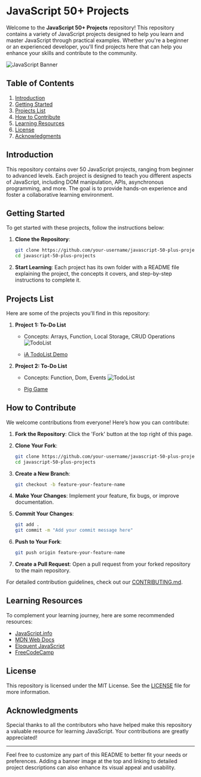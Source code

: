 
# JavaScript 50+ Projects

Welcome to the **JavaScript 50+ Projects** repository! This repository contains a variety of JavaScript projects designed to help you learn and master JavaScript through practical examples. Whether you're a beginner or an experienced developer, you'll find projects here that can help you enhance your skills and contribute to the community.

![JavaScript Banner](https://i.ibb.co/dB1hK0y/Web-Designer-Business-Card-in-Yellow-Modern-Style.png)

## Table of Contents

1. [Introduction](#introduction)
2. [Getting Started](#getting-started)
3. [Projects List](#projects-list)
4. [How to Contribute](#how-to-contribute)
5. [Learning Resources](#learning-resources)
6. [License](#license)
7. [Acknowledgments](#acknowledgments)

## Introduction

This repository contains over 50 JavaScript projects, ranging from beginner to advanced levels. Each project is designed to teach you different aspects of JavaScript, including DOM manipulation, APIs, asynchronous programming, and more. The goal is to provide hands-on experience and foster a collaborative learning environment.

## Getting Started

To get started with these projects, follow the instructions below:

1. **Clone the Repository**:
   ```bash
   git clone https://github.com/your-username/javascript-50-plus-projects.git
   cd javascript-50-plus-projects
   ```

2. **Start Learning**:
   Each project has its own folder with a README file explaining the project, the concepts it covers, and step-by-step instructions to complete it. 

## Projects List

Here are some of the projects you'll find in this repository:

1. **Project 1: To-Do List**
   - Concepts: Arrays, Function, Local Storage, CRUD Operations
    ![TodoList](https://i.ibb.co/xhjzYDF/Screenshot-2024-06-01-at-00-10-28-i-A-Todo-List.png)

   - [iA TodoList Demo](https://todolist-app-ia.netlify.app/)

2. **Project 2: To-Do List**
   - Concepts: Function, Dom, Events
    ![TodoList](https://i.ibb.co/f07GLdw/Screenshot-2024-06-03-at-15-49-29-Pig-Game.png)
    
   - [Pig Game](https://todolist-app-ia.netlify.app/)

## How to Contribute

We welcome contributions from everyone! Here’s how you can contribute:

1. **Fork the Repository**:
   Click the 'Fork' button at the top right of this page.

2. **Clone Your Fork**:
   ```bash
   git clone https://github.com/your-username/javascript-50-plus-projects.git
   cd javascript-50-plus-projects
   ```

3. **Create a New Branch**:
   ```bash
   git checkout -b feature-your-feature-name
   ```

4. **Make Your Changes**:
   Implement your feature, fix bugs, or improve documentation.

5. **Commit Your Changes**:
   ```bash
   git add .
   git commit -m "Add your commit message here"
   ```

6. **Push to Your Fork**:
   ```bash
   git push origin feature-your-feature-name
   ```

7. **Create a Pull Request**:
   Open a pull request from your forked repository to the main repository.

For detailed contribution guidelines, check out our [CONTRIBUTING.md](CONTRIBUTING.md).

## Learning Resources

To complement your learning journey, here are some recommended resources:

- [JavaScript.info](https://javascript.info/)
- [MDN Web Docs](https://developer.mozilla.org/en-US/docs/Web/JavaScript)
- [Eloquent JavaScript](https://eloquentjavascript.net/)
- [FreeCodeCamp](https://www.freecodecamp.org/)

## License

This repository is licensed under the MIT License. See the [LICENSE](LICENSE) file for more information.

## Acknowledgments

Special thanks to all the contributors who have helped make this repository a valuable resource for learning JavaScript. Your contributions are greatly appreciated!

---

Feel free to customize any part of this README to better fit your needs or preferences. Adding a banner image at the top and linking to detailed project descriptions can also enhance its visual appeal and usability.
